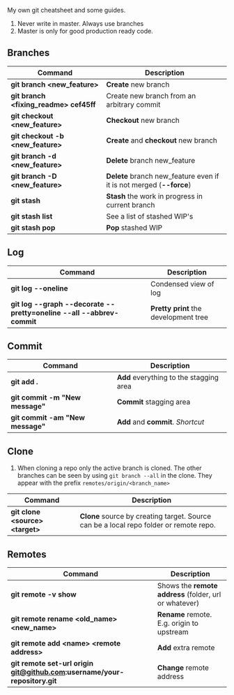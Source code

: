My own git cheatsheet and some guides.

1. Never write in master. Always use branches
2. Master is only for good production ready code.


## Branches

Command                                 | Description
----------------------------------------|------------------------------------
 **git branch <new_feature>**           |**Create** new branch
 **git branch <fixing_readme> cef45ff** |Create new branch from an arbitrary commit
 **git checkout <new_feature>**         |**Checkout** new branch
 **git checkout -b <new_feature>**      |**Create** and **checkout** new branch
 **git branch -d <new_feature>**        |**Delete** branch new_feature
 **git branch -D <new_feature>**        |**Delete** branch new_feature even if it is not merged (**--force**)
**git stash**                           |**Stash** the work in progress in current branch
**git stash list**                      |See a list of stashed WIP's
**git stash pop**                       |**Pop** stashed WIP



## Log

Command                                                              | Description
---------------------------------------------------------------------|-----------------
**git log --oneline**                                                |  Condensed view of log
**git log --graph --decorate --pretty=oneline --all --abbrev-commit**|**Pretty print** the development tree



## Commit

Command                               | Description
--------------------------------------|----------------
**git add .**                         | **Add** everything to the stagging area
**git commit -m "New message"**       | **Commit** stagging area
**git commit -am "New message"**      | **Add** and **commit**. *Shortcut*


## Clone

1. When cloning a repo only the active branch is cloned. The other branches can be seen by using `git branch --all` in the clone. They appear with the prefix `remotes/origin/<branch_name>`

Command                                | Description
---------------------------------------|----------------
**git clone <source\> <target\>**      | **Clone** source by creating target. Source can be a local repo folder or remote repo.


## Remotes

Command                                                                  | Description
-------------------------------------------------------------------------|----------------
**git remote -v show**                                                   | Shows the **remote address** (folder, url or whatever)
**git remote rename <old_name> <new_name>**                              | **Rename** remote. E.g. origin to upstream
**git remote add <name\> <remote address\>**                             | **Add** extra remote
**git remote set-url origin git@github.com:username/your-repository.git**| **Change** remote address
